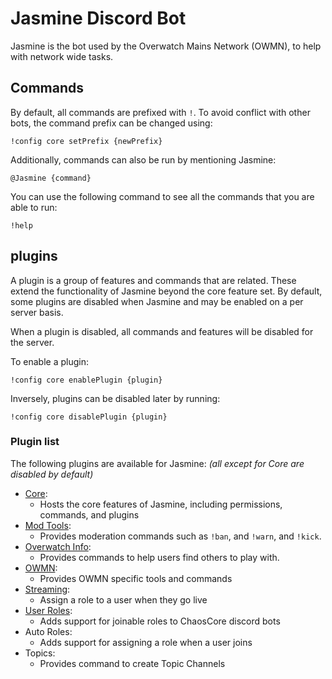 # Jasmine Discord Bot

Jasmine is the bot used by the Overwatch Mains Network (OWMN), to help with network wide tasks.

## Commands
By default, all commands are prefixed with `!`. To avoid conflict with other 
bots, the command prefix can be changed using:
```text
!config core setPrefix {newPrefix}
```

Additionally, commands can also be run by mentioning Jasmine:
```text
@Jasmine {command}
```

You can use the following command to see all the commands that you are able to
run:
```text
!help
```

## plugins
A plugin is a group of features and commands that are related. These extend the functionality of Jasmine beyond the core
feature set. By default, some plugins are disabled when Jasmine and may be enabled on a per server basis.

When a plugin is disabled, all commands and features will be disabled for the server.

To enable a plugin:
```text
!config core enablePlugin {plugin}
```
 
Inversely, plugins can be disabled later by running:
```text
!config core disablePlugin {plugin}
```

### Plugin list
The following plugins are available for Jasmine: *(all except for Core are disabled by default)*

- [Core](https://github.com/chaos-core/chaos-core/blob/v4.0.6/docs/core-plugin.md): 
    - Hosts the core features of Jasmine, including permissions, commands, and plugins
- [Mod Tools](docs/plugins/mod-tools.md): 
    - Provides moderation commands such as `!ban`, and `!warn`, and `!kick`.
- [Overwatch Info](docs/plugins/ow-info.md):
    - Provides commands to help users find others to play with.
- [OWMN](docs/plugins/ow-mains.md):
    - Provides OWMN specific tools and commands
- [Streaming](docs/plugins/streaming.md):
    - Assign a role to a user when they go live
- [User Roles](https://github.com/chaos-core/chaos-plugin-user-roles/blob/v1.0.2/README.md):
    - Adds support for joinable roles to ChaosCore discord bots
- Auto Roles:
    - Adds support for assigning a role when a user joins
- Topics:
    - Provides command to create Topic Channels
